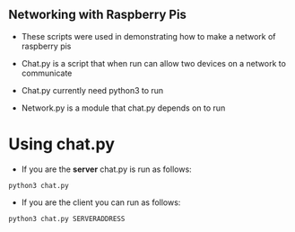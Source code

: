 ## Networking with Raspberry Pis

* These scripts were used in demonstrating how to make a network of raspberry pis

* Chat.py is a script that when run can allow two devices on a network to communicate

* Chat.py currently need python3 to run

* Network.py is a module that chat.py depends on to run

# Using chat.py

* If you are the <b>server</b> chat.py is run as follows:

<code>python3 chat.py </code>

* If you are the client you can run as follows:

<code>python3 chat.py SERVERADDRESS </code> 
